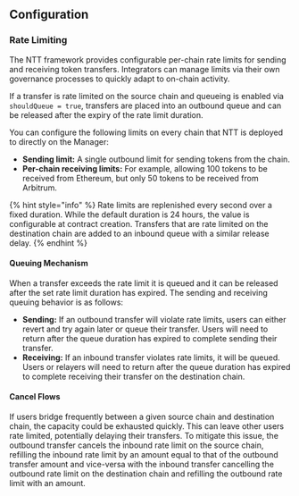 ## Configuration
### Rate Limiting

The NTT framework provides configurable per-chain rate limits for sending and receiving token transfers. Integrators can manage limits via their own governance processes to quickly adapt to on-chain activity.

If a transfer is rate limited on the source chain and queueing is enabled via `shouldQueue = true`, transfers are placed into an outbound queue and can be released after the expiry of the rate limit duration.

You can configure the following limits on every chain that NTT is deployed to directly on the Manager:

- **Sending limit:** A single outbound limit for sending tokens from the chain.
- **Per-chain receiving limits:** For example, allowing 100 tokens to be received from Ethereum, but only 50 tokens to be received from Arbitrum.

{% hint style="info" %}
Rate limits are replenished every second over a fixed duration. While the default duration is 24 hours, the value is configurable at contract creation. Transfers that are rate limited on the destination chain are added to an inbound queue with a similar release delay.
{% endhint %}

#### Queuing Mechanism

When a transfer exceeds the rate limit it is queued and it can be released after the set rate limit duration has expired. The sending and receiving queuing behavior is as follows:

*   **Sending:** If an outbound transfer will violate rate limits, users can either revert and try again later or queue their transfer. Users will need to return after the queue duration has expired to complete sending their transfer.
*   **Receiving:** If an inbound transfer violates rate limits, it will be queued. Users or relayers will need to return after the queue duration has expired to complete receiving their transfer on the destination chain.
    
#### Cancel Flows
    
If users bridge frequently between a given source chain and destination chain, the capacity could be exhausted quickly. This can leave other users rate limited, potentially delaying their transfers. To mitigate this issue, the outbound transfer cancels the inbound rate limit on the source chain, refilling the inbound rate limit by an amount equal to that of the outbound transfer amount and vice-versa with the inbound transfer cancelling the outbound rate limit on the destination chain and refilling the outbound rate limit with an amount.
